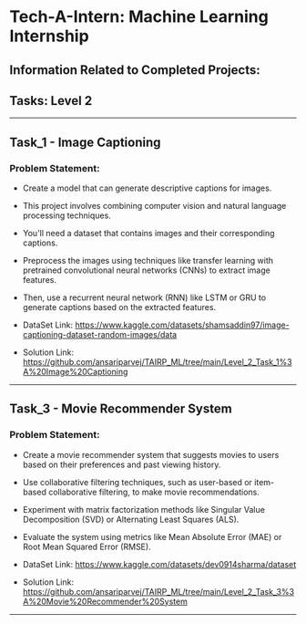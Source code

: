 # Tech-A-Intern: Machine Learning Internship

## Information Related to Completed Projects:


## Tasks: Level 2

-----------------------------------------------------------------------------------------------------------

## Task_1 - Image Captioning

### Problem Statement:

- Create a model that can generate descriptive captions for images. 
- This project involves combining computer vision and natural language processing techniques. 
- You'll need a dataset that contains images and their corresponding captions. 
- Preprocess the images using techniques like transfer learning with pretrained convolutional neural networks (CNNs) to extract image features. 
- Then, use a recurrent neural network (RNN) like LSTM or GRU to generate captions based on the extracted features. 

- DataSet Link: https://www.kaggle.com/datasets/shamsaddin97/image-captioning-dataset-random-images/data

- Solution Link: https://github.com/ansariparvej/TAIRP_ML/tree/main/Level_2_Task_1%3A%20Image%20Captioning

-----------------------------------------------------------------------------------------------------------

## Task_3 - Movie Recommender System

### Problem Statement:

- Create a movie recommender system that suggests movies to users based on their preferences and past viewing history. 
- Use collaborative filtering techniques, such as user-based or item-based collaborative filtering, to make movie recommendations. 
- Experiment with matrix factorization methods like Singular Value Decomposition (SVD) or Alternating Least Squares (ALS). 
- Evaluate the system using metrics like Mean Absolute Error (MAE) or Root Mean Squared Error (RMSE).


- DataSet Link: https://www.kaggle.com/datasets/dev0914sharma/dataset

- Solution Link: https://github.com/ansariparvej/TAIRP_ML/tree/main/Level_2_Task_3%3A%20Movie%20Recommender%20System

-----------------------------------------------------------------------------------------------------------
